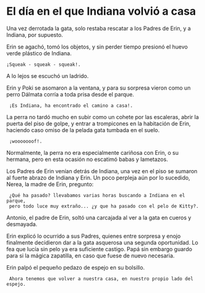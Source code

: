 # El día en el que Indiana volvió a casa

Una vez derrotada la gata, solo restaba rescatar a los Padres de Erin, y a Indiana, por supuesto.

Erin se agachó, tomó los objetos, y sin perder tiempo presionó el huevo verde plástico de Indiana.

    ¡Squeak - squeak - squeak!.

 A lo lejos se escuchó un ladrido.

 Erin y Poki se asomaron a la ventana, y para su sorpresa vieron como un perro Dálmata corría a toda prisa desde el parque.

     ¡Es Indiana, ha encontrado el camino a casa!.

 La perra no tardó mucho en subir como un cohete por las escaleras, abrir la puerta del piso de golpe, y entrar a trompicones en la habitación de Erin, haciendo caso omiso de la pelada gata tumbada en el suelo.

     ¡wooooooof!.

 Normalmente, la perra no era especialmente cariñosa con Erin, o su hermana, pero en esta ocasión no escatimó babas y lametazos.

 Los Padres de Erin venían detrás de Indiana, una vez en el piso se sumaron al fuerte abrazo de Indiana y Erin.  Un poco perpleja aún por lo sucedido, Nerea, la madre de Erin, pregunto:

     ¿Qué ha pasado? llevabamos varias horas buscando a Indiana en el parque, 
     pero todo luce muy extraño... ¿y que ha pasado con el pelo de Kitty?.

 Antonio, el padre de Erin, soltó una carcajada al ver a la gata en cueros y desmayada.

 Erin explicó lo ocurrido a sus Padres, quienes entre sorpresa y enojo finalmente decidieron dar a la gata asquerosa una segunda oportunidad.  Lo fea que lucía sin pelo ya era suficiente castigo.  Papá sin embargo guardo para si la mágica zapatilla, en caso que fuese de nuevo necesaria.

 Erin palpó el pequeño pedazo de espejo en su bolsillo.

     Ahora tenemos que volver a nuestra casa, en nuestro propio lado del espejo.
